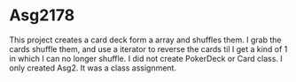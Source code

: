 # Asg2178
This project creates a card deck form a array and shuffles them. I grab the cards shuffle them, and use a iterator to reverse the cards til I get a kind of 1 in which I can no longer shuffle. I did not create PokerDeck or Card class. I only created Asg2. It was a class assignment. 

